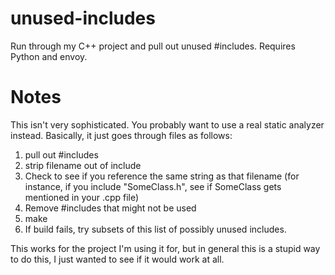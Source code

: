 unused-includes
===============

Run through my C++ project and pull out unused #includes.  Requires Python and envoy.

Notes
=====

This isn't very sophisticated.  You probably want to use a real static analyzer instead.  Basically, it just goes through files as follows:
1. pull out #includes
2. strip filename out of include
3. Check to see if you reference the same string as that filename (for instance, if you include "SomeClass.h", see if SomeClass gets mentioned in your .cpp file)
4. Remove #includes that might not be used
5. make
6. If build fails, try subsets of this list of possibly unused includes.

This works for the project I'm using it for, but in general this is a stupid way to do this, I just wanted to see if it would work at all.
